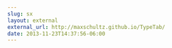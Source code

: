 ```yaml
---
slug: sx
layout: external
external_url: http://maxschultz.github.io/TypeTab/
date: 2013-11-23T14:37:56-06:00
---
```

